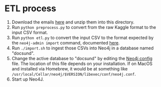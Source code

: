 # ETL process

1. Download the emails [here](https://www.kaggle.com/wcukierski/enron-email-dataset) and unzip them into this directory.
1. Run `python preprocess.py` to convert from the raw Kaggle format to the input CSV format.
1. Run `python etl.py` to convert the input CSV to the format expected by the `neo4j-admin import` command, documented [here](https://neo4j.com/docs/operations-manual/current/tools/import/).
1. Run `./import.sh` to ingest those CSVs into Neo4j in a database named "docsund".
1. Change the active database to "docsund" by editing the [Neo4j config](https://neo4j.com/docs/operations-manual/current/configuration/neo4j-conf/) file. The location of this file depends on your installation. If on MacOS and installed via Homebrew, it would be at something like `/usr/local/Cellar/neo4j/$VERSION/libexec/conf/neo4j.conf`.
1. Start up Neo4J.
